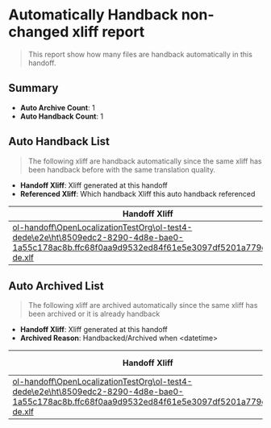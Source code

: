 # Automatically Handback non-changed xliff report
> This report show how many files are handback automatically in this handoff.

## Summary
* **Auto Archive Count**: 1
* **Auto Handback Count**: 1

## Auto Handback List
> The following xliff are handback automatically since the same xliff has been handback before with the same translation quality.

* **Handoff Xliff**: Xliff generated at this handoff
* **Referenced Xliff**: Which handback Xliff this auto handback referenced

| Handoff Xliff | Referenced Xliff | 
| --- | --- | 
| [ol-handoff\OpenLocalizationTestOrg\ol-test4-dede\e2e\ht\8509edc2-8290-4d8e-bae0-1a55c178ac8b.ffc68f0aa9d9532ed84f61e5e3097df5201a779e.de-de.xlf](https://github.com/OpenLocalizationTestOrg/ol-test4-handoff/blob/cb73030d2c8b6d13109d05e7cb5e7df11316c513/ol-handoff/OpenLocalizationTestOrg/ol-test4-dede/e2e/ht/8509edc2-8290-4d8e-bae0-1a55c178ac8b.ffc68f0aa9d9532ed84f61e5e3097df5201a779e.de-de.xlf) | [ol-handback\OpenLocalizationTestOrg\ol-test4-dede\e2e\ht\8509edc2-8290-4d8e-bae0-1a55c178ac8b.ffc68f0aa9d9532ed84f61e5e3097df5201a779e.de-de.xlf](https://github.com/OpenLocalizationTestOrg/ol-test4-handback/blob/637da3ef00e7591295e6baa5d09461ce20f3988c/ol-handback/OpenLocalizationTestOrg/ol-test4-dede/e2e/ht/8509edc2-8290-4d8e-bae0-1a55c178ac8b.ffc68f0aa9d9532ed84f61e5e3097df5201a779e.de-de.xlf) | 

## Auto Archived List
> The following xliff are archived automatically since the same xliff has been archived or it is already handback

* **Handoff Xliff**: Xliff generated at this handoff
* **Archived Reason**: Handbacked/Archived when &lt;datetime&gt;

| Handoff Xliff | Archived Reason | 
| --- | --- | 
| [ol-handoff\OpenLocalizationTestOrg\ol-test4-dede\e2e\ht\8509edc2-8290-4d8e-bae0-1a55c178ac8b.ffc68f0aa9d9532ed84f61e5e3097df5201a779e.de-de.xlf](https://github.com/OpenLocalizationTestOrg/ol-test4-handoff/blob/cb73030d2c8b6d13109d05e7cb5e7df11316c513/ol-handoff/OpenLocalizationTestOrg/ol-test4-dede/e2e/ht/8509edc2-8290-4d8e-bae0-1a55c178ac8b.ffc68f0aa9d9532ed84f61e5e3097df5201a779e.de-de.xlf) | Handbacked | 

